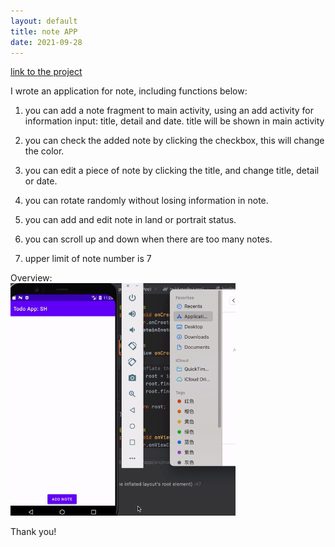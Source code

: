 ```yaml
---
layout: default
title: note APP
date: 2021-09-28
---
```

[link to the project](https://github.com/saiqi1999/cs5520project/tree/main/Assignment3)

I wrote an application for note, including functions below:

1. you can add a note fragment to main activity, using an add activity for information input: title, detail and date. title will be shown in main activity

2. you can check the added note by clicking the checkbox, this will change the color.

3. you can edit a piece of note by clicking the title, and change title, detail or date.

4. you can rotate randomly without losing information in note.

5. you can add and edit note in land or portrait status.

6. you can scroll up and down when there are too many notes.

7. upper limit of note number is 7 

Overview:\
<img src = "https://raw.githubusercontent.com/saiqi1999/cs5520project/gh-pages/images/HW3/HW3overview.gif" width="360"/>

Thank you!
